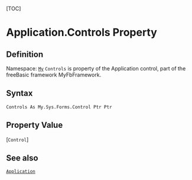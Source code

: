 [TOC]
# Application.Controls Property

## Definition
Namespace: [`My`](My.md)
`Controls` is property of the Application control, part of the freeBasic framework MyFbFramework.
## Syntax
```freeBasic
Controls As My.Sys.Forms.Control Ptr Ptr
```
## Property Value
[`Control`]
## See also
[`Application`](Application.md)
